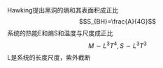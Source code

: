 Hawking提出黑洞的熵和其表面积成正比
$$S_{BH}=\frac{A}{4G}$$
系统的热能E和熵S和温度与尺度成正比
$$
M \sim L^3T^4, S \sim L^3T^3
$$
L是系统的长度尺度，紫外截断